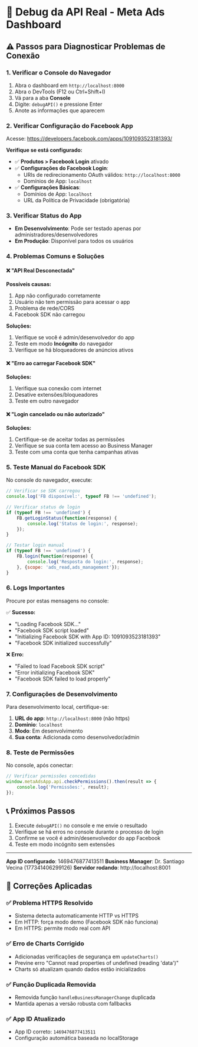 # 🔧 Debug da API Real - Meta Ads Dashboard

## ⚠️ Passos para Diagnosticar Problemas de Conexão

### 1. **Verificar o Console do Navegador**

1. Abra o dashboard em `http://localhost:8000`
2. Abra o DevTools (F12 ou Ctrl+Shift+I)
3. Vá para a aba **Console**
4. Digite: `debugAPI()` e pressione Enter
5. Anote as informações que aparecem

### 2. **Verificar Configuração do Facebook App**

Acesse: https://developers.facebook.com/apps/1091093523181393/

**Verifique se está configurado:**
- ✅ **Produtos > Facebook Login** ativado
- ✅ **Configurações do Facebook Login**:
  - URIs de redirecionamento OAuth válidos: `http://localhost:8000`
  - Domínios de App: `localhost`
- ✅ **Configurações Básicas**:
  - Domínios de App: `localhost`
  - URL da Política de Privacidade (obrigatória)

### 3. **Verificar Status do App**

- **Em Desenvolvimento**: Pode ser testado apenas por administradores/desenvolvedores
- **Em Produção**: Disponível para todos os usuários

### 4. **Problemas Comuns e Soluções**

#### ❌ **"API Real Desconectada"**
**Possíveis causas:**
1. App não configurado corretamente
2. Usuário não tem permissão para acessar o app
3. Problema de rede/CORS
4. Facebook SDK não carregou

**Soluções:**
1. Verifique se você é admin/desenvolvedor do app
2. Teste em modo **Incógnito** do navegador
3. Verifique se há bloqueadores de anúncios ativos

#### ❌ **"Erro ao carregar Facebook SDK"**
**Soluções:**
1. Verifique sua conexão com internet
2. Desative extensões/bloqueadores
3. Teste em outro navegador

#### ❌ **"Login cancelado ou não autorizado"**
**Soluções:**
1. Certifique-se de aceitar todas as permissões
2. Verifique se sua conta tem acesso ao Business Manager
3. Teste com uma conta que tenha campanhas ativas

### 5. **Teste Manual do Facebook SDK**

No console do navegador, execute:

```javascript
// Verificar se SDK carregou
console.log('FB disponível:', typeof FB !== 'undefined');

// Verificar status de login
if (typeof FB !== 'undefined') {
    FB.getLoginStatus(function(response) {
        console.log('Status de login:', response);
    });
}

// Testar login manual
if (typeof FB !== 'undefined') {
    FB.login(function(response) {
        console.log('Resposta do login:', response);
    }, {scope: 'ads_read,ads_management'});
}
```

### 6. **Logs Importantes**

Procure por estas mensagens no console:

✅ **Sucesso:**
- "Loading Facebook SDK..."
- "Facebook SDK script loaded"
- "Initializing Facebook SDK with App ID: 1091093523181393"
- "Facebook SDK initialized successfully"

❌ **Erro:**
- "Failed to load Facebook SDK script"
- "Error initializing Facebook SDK"
- "Facebook SDK failed to load properly"

### 7. **Configurações de Desenvolvimento**

Para desenvolvimento local, certifique-se:

1. **URL do app**: `http://localhost:8000` (não https)
2. **Domínio**: `localhost`
3. **Modo**: Em desenvolvimento
4. **Sua conta**: Adicionada como desenvolvedor/admin

### 8. **Teste de Permissões**

No console, após conectar:

```javascript
// Verificar permissões concedidas
window.metaAdsApp.api.checkPermissions().then(result => {
    console.log('Permissões:', result);
});
```

## 📞 **Próximos Passos**

1. Execute `debugAPI()` no console e me envie o resultado
2. Verifique se há erros no console durante o processo de login
3. Confirme se você é admin/desenvolvedor do app Facebook
4. Teste em modo incógnito sem extensões

---

**App ID configurado**: 1469476877413511
**Business Manager**: Dr. Santiago Vecina (177341406299126)
**Servidor rodando**: http://localhost:8001

## 🔧 **Correções Aplicadas**

### ✅ **Problema HTTPS Resolvido**
- Sistema detecta automaticamente HTTP vs HTTPS
- Em HTTP: força modo demo (Facebook SDK não funciona)
- Em HTTPS: permite modo real com API

### ✅ **Erro de Charts Corrigido**
- Adicionadas verificações de segurança em `updateCharts()`
- Previne erro "Cannot read properties of undefined (reading 'data')"
- Charts só atualizam quando dados estão inicializados

### ✅ **Função Duplicada Removida**
- Removida função `handleBusinessManagerChange` duplicada
- Mantida apenas a versão robusta com fallbacks

### ✅ **App ID Atualizado**
- App ID correto: `1469476877413511`
- Configuração automática baseada no localStorage